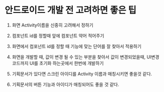 # 안드로이드 개발 전 고려하면 좋은 팁
1. 화면 Activity이름을 신중히 고려해서 정하기
2. 컴포넌트 id를 정할때 앞에 컴포넌트 약어 적어주기
3. 화면에서 컴포넌트 id를 정할 때 기능에 맞는 단어를 잘 찾아서 적용하기
4. 화면을 개발할 때, 값이 변경 될 수 있는 부분을 찾아서 값이 변경되었을때, UI변경 코드까지 UI를 초기화 하는곳에서 한번에 개발하기

5. 기획문서가 있다면 스크린 아이디를 Activity 이름과 매칭시키면 좋을것 같다.
6. 기획문서의 버튼 기능과 아이디가 매칭되어도 좋을 것 같다.
